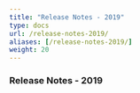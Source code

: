 ```yaml
---
title: "Release Notes - 2019"
type: docs
url: /release-notes-2019/
aliases: [/release-notes-2019/]
weight: 20
---
```


### **Release Notes - 2019**
